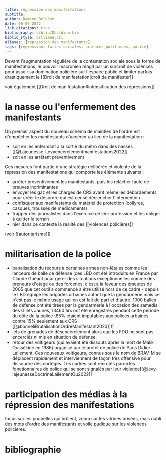 ```yaml
---
title: répression des manifestations
subtitle:
author: Damien Belvèze
date: 06-06-2022
link_citations: true
bibliography: biblio/Obsidian.bib
biblio_style: csl\ieee.csl
aliases: [répression des manifestants]
tags: [répression, luttes_sociales, sciences_politiques, police]
---
```


Devant l'augmentation régulière de la contestation sociale sous la forme de manifestations, le pouvoir macronien réagit par un surcroît de violences pour assoir sa domination policière sur l'espace public et limiter parfois drastiquement le [[Droit de manifestation|droit de manifester]]

voir également [[Droit de manifestation#intensification des répressions]]

# la nasse ou l'enfermement des manifestants

Un premier aspect du nouveau schéma de maintien de l'ordre est d'empêcher les manifestants d'accéder au lieu de la manifestation : 
- soit en les enfermant à la sortie du métro dans des nasses [[@Lajeunesse-Levyencerclementmanifestations2022]]
- soit en les arrêtant préventivement

Ces mesures font partie d'une stratégie délibérée et violente de la répression des manifestations qui comporte les éléments suivants : 

- arrêter préventivement les manifestants, puis les relâcher faute de preuves incriminantes
- envoyer les gaz et les charges de CRS avant  même les débordements pour créer le désordre qui est censé déclencher l'intervention
- confisquer aux manifestants du matériel de protection (collyres, casques, trousses de médicaments)
- frapper des journalistes dans l'exercice de leur profession et les obliger à quitter le terrain
- nier dans ce contexte la réalité des [[violences policières]]

(voir [[autoritarisme]])

# militarisation de la police

- banalisation du recours à certaines armes non-létales comme les lanceurs de balle de défense (ces LBD ont été introduits en France par Claude Guéant pour gérer des situations exceptionnelles comme des preneurs d'otage ou des forcenés, c'est à la faveur des émeutes de 2005 que cet outil a commencé à être utilisé hors de ce cadre - depuis le LBD équipe les brigades urbaines autant que la gendarmerie mais ce n'est pas le même usage qui en est fait de part et d'autre. 1000 balles de défense ont été tirées par la gendarmerie à l'occasion des samedis des Gilets Jaunes, 13460 tirs ont été enregistrés pendant cette période du côté de la police (85% étaient imputables aux polices urbaines contre 15% seulement aux CRS [[@bonneliBrutalisationOrdreManifestant2023]]))
- jets de grenades de désencerclement alors que les FDO ne sont pas encerclés ni mis en situation de défense. 
- retour des voltigeurs (qui avaient été dissouts après la mort de Malik Oussékine en 1986) organisé par le prefet de police de Paris Didier Lallement. Ces nouveaux voltigeurs, connus sous le nom de BRAV-M se déplacent rapidement et interviennent de façon très offensive pour dissoudre des cortèges. Les cadres sont recrutés parmi les fonctionnaires de police qui se sont signalés par leur violence[[@levy-lajeunesseDoctrineLallementOu2022]]


# participation des médias à la répression des manifestations

focus sur les poubelles qui brûlent, zoom sur les vitrines brisées, mais oubli des mots d'ordre des manifestants et voile pudique sur les violences policières. 


# bibliographie


